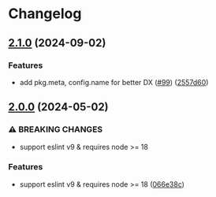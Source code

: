 # Changelog

## [2.1.0](https://github.com/aladdin-add/eslint-plugin/compare/eslint-plugin-no-autofix-v2.0.0...eslint-plugin-no-autofix-v2.1.0) (2024-09-02)


### Features

* add pkg.meta, config.name for better DX ([#99](https://github.com/aladdin-add/eslint-plugin/issues/99)) ([2557d60](https://github.com/aladdin-add/eslint-plugin/commit/2557d60204c28e305ff9f9e9dad57c7fe595d873))

## [2.0.0](https://github.com/aladdin-add/eslint-plugin/compare/eslint-plugin-no-autofix-v1.2.3...eslint-plugin-no-autofix-v2.0.0) (2024-05-02)


### ⚠ BREAKING CHANGES

* support eslint v9 & requires node >= 18

### Features

* support eslint v9 & requires node &gt;= 18 ([066e38c](https://github.com/aladdin-add/eslint-plugin/commit/066e38c866771b25fa3f09df69c71d603390e20e))
